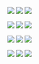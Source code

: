 ![](http://localhost:3000/shields/june07/dillinger-commit-testing)
![](http://localhost:3000/shields/june07/dillinger-commit-testing)
![](http://localhost:3000/shields/june07/dillinger-commit-testing)

![](http://localhost:3000/shields/june07/dillinger-commit-testing)
![](http://localhost:3000/shields/june07/dillinger-commit-testing)
![](http://localhost:3000/shields/june07/dillinger-commit-testing)


![](http://localhost:3000/shields/june07/dillinger-commit-testing)
![](http://localhost:3000/shields/june07/dillinger-commit-testing)
![](http://localhost:3000/shields/june07/dillinger-commit-testing)




![](http://localhost:3000/shields/june07/dillinger-commit-testing)
![](http://localhost:3000/shields/june07/dillinger-commit-testing)
![](http://localhost:3000/shields/june07/dillinger-commit-testing)

